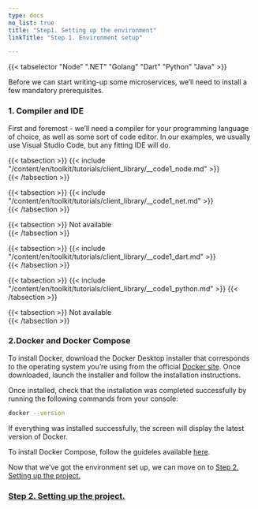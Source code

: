 ```yaml
---
type: docs
no_list: true
title: "Step1. Setting up the environment"
linkTitle: "Step 1. Environment setup"

---
```


{{< tabselector "Node" ".NET" "Golang" "Dart" "Python" "Java" >}}

Before we can start writing-up some microservices, we’ll need to install a few mandatory prerequisites.

### 1. Compiler and IDE

First and foremost - we’ll need a compiler for your programming language of choice, as well as some sort of code editor. In our examples, we usually use Visual Studio Code, but any fitting IDE will do.

{{< tabsection >}}
  {{< include "/content/en/toolkit/tutorials/client_library/__code1_node.md" >}}  
{{< /tabsection >}}

{{< tabsection >}}
  {{< include "/content/en/toolkit/tutorials/client_library/__code1_net.md" >}}    
{{< /tabsection >}}

{{< tabsection >}}
  Not available  
{{< /tabsection >}}

{{< tabsection >}}
  {{< include "/content/en/toolkit/tutorials/client_library/__code1_dart.md" >}}    
{{< /tabsection >}}

{{< tabsection >}}
  {{< include "/content/en/toolkit/tutorials/client_library/__code1_python.md" >}}
{{< /tabsection >}}

{{< tabsection >}}
  Not available  
{{< /tabsection >}}

### 2.Docker and Docker Compose
To install Docker, download the Docker Desktop installer that corresponds to the operating system you’re using from the official [Docker site](https://www.docker.com/get-started). Once downloaded, launch the installer and follow the installation instructions.

Once installed, check that the installation was completed successfully by running the following commands from your console:

```bash
docker --version
```

If everything was installed successfully, the screen will display the latest version of Docker.

To install Docker Compose, follow the guideles available [here](https://docs.docker.com/compose/install/).    

Now that we’ve got the environment set up, we can move on to [Step 2. Setting up the project.](../step1)

<span class="hide-title-link">

### [Step 2. Setting up the project.](../step1)

</span>

